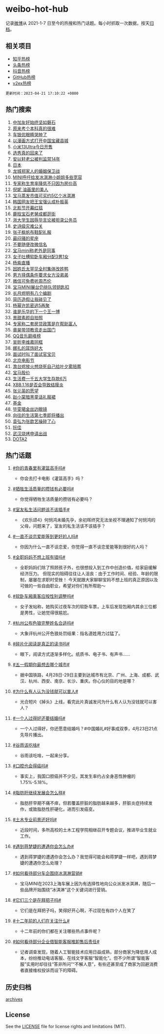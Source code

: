 # weibo-hot-hub

记录[微博](https://www.weibo.com)从 2021-1-7 日至今的热搜和热门话题。每小时抓取一次数据，按天[归档](archives)。

## 相关项目

- [知乎热榜](https://github.com/lonnyzhang423/zhihu-hot-hub)
- [头条热榜](https://github.com/lonnyzhang423/toutiao-hot-hub)
- [抖音热榜](https://github.com/lonnyzhang423/douyin-hot-hub)
- [GitHub热榜](https://github.com/lonnyzhang423/github-hot-hub)
- [v2ex热榜](https://github.com/lonnyzhang423/v2ex-hot-hub)


`更新时间：2023-04-21 17:10:22 +0800`

## 热门搜索

1. [中加友好始终坚如磐石](https://m.weibo.cn/search?containerid=100103type%3D1%26t%3D10%26q%3D%23%E4%B8%AD%E5%8A%A0%E5%8F%8B%E5%A5%BD%E5%A7%8B%E7%BB%88%E5%9D%9A%E5%A6%82%E7%A3%90%E7%9F%B3%23&stream_entry_id=51&isnewpage=1&extparam=seat%3D1%26filter_type%3Drealtimehot%26cate%3D10103%26stream_entry_id%3D51%26pos%3D0%26dgr%3D0%26c_type%3D51%26display_time%3D1682068221%26pre_seqid%3D168206822106503241019&luicode=10000011&lfid=106003type%253D25%2526t%253D3%2526disable_hot%253D1%2526filter_type%253Drealtimehot)
1. [原来考个本科真的很难](https://m.weibo.cn/search?containerid=100103type%3D1%26t%3D10%26q%3D%23%E5%8E%9F%E6%9D%A5%E8%80%83%E4%B8%AA%E6%9C%AC%E7%A7%91%E7%9C%9F%E7%9A%84%E5%BE%88%E9%9A%BE%23&stream_entry_id=31&isnewpage=1&extparam=seat%3D1%26dgr%3D0%26lcate%3D5001%26stream_entry_id%3D31%26c_type%3D31%26realpos%3D1%26filter_type%3Drealtimehot%26cate%3D5001%26q%3D%2523%25E5%258E%259F%25E6%259D%25A5%25E8%2580%2583%25E4%25B8%25AA%25E6%259C%25AC%25E7%25A7%2591%25E7%259C%259F%25E7%259A%2584%25E5%25BE%2588%25E9%259A%25BE%2523%26pos%3D0%26band_rank%3D1%26flag%3D2%26display_time%3D1682068221%26pre_seqid%3D168206822106503241019&luicode=10000011&lfid=106003type%253D25%2526t%253D3%2526disable_hot%253D1%2526filter_type%253Drealtimehot)
1. [车银优眼睛哭肿了](https://m.weibo.cn/search?containerid=100103type%3D1%26t%3D10%26q%3D%23%E8%BD%A6%E9%93%B6%E4%BC%98%E7%9C%BC%E7%9D%9B%E5%93%AD%E8%82%BF%E4%BA%86%23&stream_entry_id=31&isnewpage=1&extparam=seat%3D1%26dgr%3D0%26lcate%3D5001%26stream_entry_id%3D31%26c_type%3D31%26realpos%3D2%26filter_type%3Drealtimehot%26cate%3D5001%26q%3D%2523%25E8%25BD%25A6%25E9%2593%25B6%25E4%25BC%2598%25E7%259C%25BC%25E7%259D%259B%25E5%2593%25AD%25E8%2582%25BF%25E4%25BA%2586%2523%26pos%3D1%26band_rank%3D2%26flag%3D1%26display_time%3D1682068221%26pre_seqid%3D168206822106503241019&luicode=10000011&lfid=106003type%253D25%2526t%253D3%2526disable_hot%253D1%2526filter_type%253Drealtimehot)
1. [以漫画方式打开中国宝藏县城](https://m.weibo.cn/search?containerid=100103type%3D1%26t%3D10%26q%3D%23%E4%BB%A5%E6%BC%AB%E7%94%BB%E6%96%B9%E5%BC%8F%E6%89%93%E5%BC%80%E4%B8%AD%E5%9B%BD%E5%AE%9D%E8%97%8F%E5%8E%BF%E5%9F%8E%23&stream_entry_id=31&isnewpage=1&extparam=seat%3D1%26dgr%3D0%26lcate%3D5001%26stream_entry_id%3D31%26c_type%3D31%26realpos%3D3%26filter_type%3Drealtimehot%26cate%3D5001%26q%3D%2523%25E4%25BB%25A5%25E6%25BC%25AB%25E7%2594%25BB%25E6%2596%25B9%25E5%25BC%258F%25E6%2589%2593%25E5%25BC%2580%25E4%25B8%25AD%25E5%259B%25BD%25E5%25AE%259D%25E8%2597%258F%25E5%258E%25BF%25E5%259F%258E%2523%26pos%3D2%26band_rank%3D3%26flag%3D0%26display_time%3D1682068221%26pre_seqid%3D168206822106503241019&luicode=10000011&lfid=106003type%253D25%2526t%253D3%2526disable_hot%253D1%2526filter_type%253Drealtimehot)
1. [小米13Ultra今日开售](https://m.weibo.cn/search?containerid=100103type%3D1%26t%3D10%26q%3D%23%E5%B0%8F%E7%B1%B313Ultra%E4%BB%8A%E6%97%A5%E5%BC%80%E5%94%AE%23&stream_entry_id=31&isnewpage=1&extparam=seat%3D1%26dgr%3D0%26topic_ad%3D1%26lcate%3D5001%26stream_entry_id%3D31%26c_type%3D31%26filter_type%3Drealtimehot%26cate%3D5001%26adid%3D186962%26q%3D%2523%25E5%25B0%258F%25E7%25B1%25B313Ultra%25E4%25BB%258A%25E6%2597%25A5%25E5%25BC%2580%25E5%2594%25AE%2523%26pos%3D3%26band_rank%3D4%26display_time%3D1682068221%26pre_seqid%3D168206822106503241019&luicode=10000011&lfid=106003type%253D25%2526t%253D3%2526disable_hot%253D1%2526filter_type%253Drealtimehot)
1. [选秀真的回来了](https://m.weibo.cn/search?containerid=100103type%3D1%26t%3D10%26q%3D%23%E9%80%89%E7%A7%80%E7%9C%9F%E7%9A%84%E5%9B%9E%E6%9D%A5%E4%BA%86%23&stream_entry_id=31&isnewpage=1&extparam=seat%3D1%26dgr%3D0%26lcate%3D5001%26stream_entry_id%3D31%26c_type%3D31%26realpos%3D4%26filter_type%3Drealtimehot%26cate%3D5001%26q%3D%2523%25E9%2580%2589%25E7%25A7%2580%25E7%259C%259F%25E7%259A%2584%25E5%259B%259E%25E6%259D%25A5%25E4%25BA%2586%2523%26pos%3D4%26band_rank%3D4%26flag%3D1%26display_time%3D1682068221%26pre_seqid%3D168206822106503241019&luicode=10000011&lfid=106003type%253D25%2526t%253D3%2526disable_hot%253D1%2526filter_type%253Drealtimehot)
1. [安以轩老公被判监禁14年](https://m.weibo.cn/search?containerid=100103type%3D1%26t%3D10%26q%3D%23%E5%AE%89%E4%BB%A5%E8%BD%A9%E8%80%81%E5%85%AC%E8%A2%AB%E5%88%A4%E7%9B%91%E7%A6%8114%E5%B9%B4%23&stream_entry_id=31&isnewpage=1&extparam=seat%3D1%26dgr%3D0%26lcate%3D5001%26stream_entry_id%3D31%26c_type%3D31%26realpos%3D5%26filter_type%3Drealtimehot%26cate%3D5001%26q%3D%2523%25E5%25AE%2589%25E4%25BB%25A5%25E8%25BD%25A9%25E8%2580%2581%25E5%2585%25AC%25E8%25A2%25AB%25E5%2588%25A4%25E7%259B%2591%25E7%25A6%258114%25E5%25B9%25B4%2523%26pos%3D5%26band_rank%3D5%26flag%3D0%26display_time%3D1682068221%26pre_seqid%3D168206822106503241019&luicode=10000011&lfid=106003type%253D25%2526t%253D3%2526disable_hot%253D1%2526filter_type%253Drealtimehot)
1. [日本](https://m.weibo.cn/search?containerid=100103type%3D1%26t%3D10%26q%3D%E6%97%A5%E6%9C%AC&stream_entry_id=31&isnewpage=1&extparam=seat%3D1%26dgr%3D0%26lcate%3D5001%26stream_entry_id%3D31%26c_type%3D31%26realpos%3D6%26filter_type%3Drealtimehot%26cate%3D5001%26q%3D%25E6%2597%25A5%25E6%259C%25AC%26pos%3D6%26band_rank%3D6%26flag%3D2%26display_time%3D1682068221%26pre_seqid%3D168206822106503241019&luicode=10000011&lfid=106003type%253D25%2526t%253D3%2526disable_hot%253D1%2526filter_type%253Drealtimehot)
1. [龙城郑家人的婚姻保卫战](https://m.weibo.cn/search?containerid=100103type%3D1%26t%3D10%26q%3D%23%E9%BE%99%E5%9F%8E%E9%83%91%E5%AE%B6%E4%BA%BA%E7%9A%84%E5%A9%9A%E5%A7%BB%E4%BF%9D%E5%8D%AB%E6%88%98%23&stream_entry_id=31&isnewpage=1&extparam=seat%3D1%26dgr%3D0%26lcate%3D5001%26stream_entry_id%3D31%26c_type%3D31%26filter_type%3Drealtimehot%26cate%3D5001%26adid%3D187037%26q%3D%2523%25E9%25BE%2599%25E5%259F%258E%25E9%2583%2591%25E5%25AE%25B6%25E4%25BA%25BA%25E7%259A%2584%25E5%25A9%259A%25E5%25A7%25BB%25E4%25BF%259D%25E5%258D%25AB%25E6%2588%2598%2523%26pos%3D7%26band_rank%3D7%26display_time%3D1682068221%26pre_seqid%3D168206822106503241019&luicode=10000011&lfid=106003type%253D25%2526t%253D3%2526disable_hot%253D1%2526filter_type%253Drealtimehot)
1. [MINI呼吁给发冰淇淋小姐姐多些宽容](https://m.weibo.cn/search?containerid=100103type%3D1%26t%3D10%26q%3D%23MINI%E5%91%BC%E5%90%81%E7%BB%99%E5%8F%91%E5%86%B0%E6%B7%87%E6%B7%8B%E5%B0%8F%E5%A7%90%E5%A7%90%E5%A4%9A%E4%BA%9B%E5%AE%BD%E5%AE%B9%23&stream_entry_id=31&isnewpage=1&extparam=seat%3D1%26dgr%3D0%26lcate%3D5001%26stream_entry_id%3D31%26c_type%3D31%26realpos%3D7%26filter_type%3Drealtimehot%26cate%3D5001%26q%3D%2523MINI%25E5%2591%25BC%25E5%2590%2581%25E7%25BB%2599%25E5%258F%2591%25E5%2586%25B0%25E6%25B7%2587%25E6%25B7%258B%25E5%25B0%258F%25E5%25A7%2590%25E5%25A7%2590%25E5%25A4%259A%25E4%25BA%259B%25E5%25AE%25BD%25E5%25AE%25B9%2523%26pos%3D8%26band_rank%3D7%26flag%3D16%26display_time%3D1682068221%26pre_seqid%3D168206822106503241019&luicode=10000011&lfid=106003type%253D25%2526t%253D3%2526disable_hot%253D1%2526filter_type%253Drealtimehot)
1. [专家称生育率降低不只因为房价高](https://m.weibo.cn/search?containerid=100103type%3D1%26t%3D10%26q%3D%23%E4%B8%93%E5%AE%B6%E7%A7%B0%E7%94%9F%E8%82%B2%E7%8E%87%E9%99%8D%E4%BD%8E%E4%B8%8D%E5%8F%AA%E5%9B%A0%E4%B8%BA%E6%88%BF%E4%BB%B7%E9%AB%98%23&stream_entry_id=31&isnewpage=1&extparam=seat%3D1%26dgr%3D0%26lcate%3D5001%26stream_entry_id%3D31%26c_type%3D31%26realpos%3D8%26filter_type%3Drealtimehot%26cate%3D5001%26q%3D%2523%25E4%25B8%2593%25E5%25AE%25B6%25E7%25A7%25B0%25E7%2594%259F%25E8%2582%25B2%25E7%258E%2587%25E9%2599%258D%25E4%25BD%258E%25E4%25B8%258D%25E5%258F%25AA%25E5%259B%25A0%25E4%25B8%25BA%25E6%2588%25BF%25E4%25BB%25B7%25E9%25AB%2598%2523%26pos%3D9%26band_rank%3D8%26flag%3D1%26display_time%3D1682068221%26pre_seqid%3D168206822106503241019&luicode=10000011&lfid=106003type%253D25%2526t%253D3%2526disable_hot%253D1%2526filter_type%253Drealtimehot)
1. [倪妮 油画里的美人](https://m.weibo.cn/search?containerid=100103type%3D1%26t%3D10%26q%3D%E5%80%AA%E5%A6%AE+%E6%B2%B9%E7%94%BB%E9%87%8C%E7%9A%84%E7%BE%8E%E4%BA%BA&stream_entry_id=31&isnewpage=1&extparam=seat%3D1%26dgr%3D0%26lcate%3D5001%26stream_entry_id%3D31%26c_type%3D31%26realpos%3D9%26filter_type%3Drealtimehot%26cate%3D5001%26q%3D%25E5%2580%25AA%25E5%25A6%25AE%2520%25E6%25B2%25B9%25E7%2594%25BB%25E9%2587%258C%25E7%259A%2584%25E7%25BE%258E%25E4%25BA%25BA%26pos%3D10%26band_rank%3D9%26flag%3D0%26display_time%3D1682068221%26pre_seqid%3D168206822106503241019&luicode=10000011&lfid=106003type%253D25%2526t%253D3%2526disable_hot%253D1%2526filter_type%253Drealtimehot)
1. [宝马蒸发市值可买约5亿个冰淇淋](https://m.weibo.cn/search?containerid=100103type%3D1%26t%3D10%26q%3D%23%E5%AE%9D%E9%A9%AC%E8%92%B8%E5%8F%91%E5%B8%82%E5%80%BC%E5%8F%AF%E4%B9%B0%E7%BA%A65%E4%BA%BF%E4%B8%AA%E5%86%B0%E6%B7%87%E6%B7%8B%23&stream_entry_id=31&isnewpage=1&extparam=seat%3D1%26dgr%3D0%26lcate%3D5001%26stream_entry_id%3D31%26c_type%3D31%26realpos%3D10%26filter_type%3Drealtimehot%26cate%3D5001%26q%3D%2523%25E5%25AE%259D%25E9%25A9%25AC%25E8%2592%25B8%25E5%258F%2591%25E5%25B8%2582%25E5%2580%25BC%25E5%258F%25AF%25E4%25B9%25B0%25E7%25BA%25A65%25E4%25BA%25BF%25E4%25B8%25AA%25E5%2586%25B0%25E6%25B7%2587%25E6%25B7%258B%2523%26pos%3D11%26band_rank%3D10%26flag%3D0%26display_time%3D1682068221%26pre_seqid%3D168206822106503241019&luicode=10000011&lfid=106003type%253D25%2526t%253D3%2526disable_hot%253D1%2526filter_type%253Drealtimehot)
1. [韩国网友把王宝强认成朴振英](https://m.weibo.cn/search?containerid=100103type%3D1%26t%3D10%26q%3D%23%E9%9F%A9%E5%9B%BD%E7%BD%91%E5%8F%8B%E6%8A%8A%E7%8E%8B%E5%AE%9D%E5%BC%BA%E8%AE%A4%E6%88%90%E6%9C%B4%E6%8C%AF%E8%8B%B1%23&stream_entry_id=31&isnewpage=1&extparam=seat%3D1%26dgr%3D0%26lcate%3D5001%26stream_entry_id%3D31%26c_type%3D31%26realpos%3D11%26filter_type%3Drealtimehot%26cate%3D5001%26q%3D%2523%25E9%259F%25A9%25E5%259B%25BD%25E7%25BD%2591%25E5%258F%258B%25E6%258A%258A%25E7%258E%258B%25E5%25AE%259D%25E5%25BC%25BA%25E8%25AE%25A4%25E6%2588%2590%25E6%259C%25B4%25E6%258C%25AF%25E8%258B%25B1%2523%26pos%3D12%26band_rank%3D11%26flag%3D2%26display_time%3D1682068221%26pre_seqid%3D168206822106503241019&luicode=10000011&lfid=106003type%253D25%2526t%253D3%2526disable_hot%253D1%2526filter_type%253Drealtimehot)
1. [北影节开幕红毯](https://m.weibo.cn/search?containerid=100103type%3D1%26t%3D10%26q%3D%23%E5%8C%97%E5%BD%B1%E8%8A%82%E5%BC%80%E5%B9%95%E7%BA%A2%E6%AF%AF%23&stream_entry_id=31&isnewpage=1&extparam=seat%3D1%26dgr%3D0%26lcate%3D5001%26stream_entry_id%3D31%26c_type%3D31%26realpos%3D12%26filter_type%3Drealtimehot%26cate%3D5001%26q%3D%2523%25E5%258C%2597%25E5%25BD%25B1%25E8%258A%2582%25E5%25BC%2580%25E5%25B9%2595%25E7%25BA%25A2%25E6%25AF%25AF%2523%26pos%3D13%26band_rank%3D12%26flag%3D1%26display_time%3D1682068221%26pre_seqid%3D168206822106503241019&luicode=10000011&lfid=106003type%253D25%2526t%253D3%2526disable_hot%253D1%2526filter_type%253Drealtimehot)
1. [鹿晗宝石老舅成都逛街](https://m.weibo.cn/search?containerid=100103type%3D1%26t%3D10%26q%3D%E9%B9%BF%E6%99%97%E5%AE%9D%E7%9F%B3%E8%80%81%E8%88%85%E6%88%90%E9%83%BD%E9%80%9B%E8%A1%97&stream_entry_id=31&isnewpage=1&extparam=seat%3D1%26dgr%3D0%26lcate%3D5001%26stream_entry_id%3D31%26c_type%3D31%26realpos%3D13%26filter_type%3Drealtimehot%26cate%3D5001%26q%3D%25E9%25B9%25BF%25E6%2599%2597%25E5%25AE%259D%25E7%259F%25B3%25E8%2580%2581%25E8%2588%2585%25E6%2588%2590%25E9%2583%25BD%25E9%2580%259B%25E8%25A1%2597%26pos%3D14%26band_rank%3D13%26flag%3D1%26display_time%3D1682068221%26pre_seqid%3D168206822106503241019&luicode=10000011&lfid=106003type%253D25%2526t%253D3%2526disable_hot%253D1%2526filter_type%253Drealtimehot)
1. [浙大学生因辱华言论被拒录公务员](https://m.weibo.cn/search?containerid=100103type%3D1%26t%3D10%26q%3D%23%E6%B5%99%E5%A4%A7%E5%AD%A6%E7%94%9F%E5%9B%A0%E8%BE%B1%E5%8D%8E%E8%A8%80%E8%AE%BA%E8%A2%AB%E6%8B%92%E5%BD%95%E5%85%AC%E5%8A%A1%E5%91%98%23&stream_entry_id=31&isnewpage=1&extparam=seat%3D1%26dgr%3D0%26lcate%3D5001%26stream_entry_id%3D31%26c_type%3D31%26realpos%3D14%26filter_type%3Drealtimehot%26cate%3D5001%26q%3D%2523%25E6%25B5%2599%25E5%25A4%25A7%25E5%25AD%25A6%25E7%2594%259F%25E5%259B%25A0%25E8%25BE%25B1%25E5%258D%258E%25E8%25A8%2580%25E8%25AE%25BA%25E8%25A2%25AB%25E6%258B%2592%25E5%25BD%2595%25E5%2585%25AC%25E5%258A%25A1%25E5%2591%2598%2523%26pos%3D15%26band_rank%3D14%26flag%3D0%26display_time%3D1682068221%26pre_seqid%3D168206822106503241019&luicode=10000011&lfid=106003type%253D25%2526t%253D3%2526disable_hot%253D1%2526filter_type%253Drealtimehot)
1. [史诗级灾难公关](https://m.weibo.cn/search?containerid=100103type%3D1%26t%3D10%26q%3D%E5%8F%B2%E8%AF%97%E7%BA%A7%E7%81%BE%E9%9A%BE%E5%85%AC%E5%85%B3&stream_entry_id=31&isnewpage=1&extparam=seat%3D1%26dgr%3D0%26lcate%3D5001%26stream_entry_id%3D31%26c_type%3D31%26realpos%3D15%26filter_type%3Drealtimehot%26cate%3D5001%26q%3D%25E5%258F%25B2%25E8%25AF%2597%25E7%25BA%25A7%25E7%2581%25BE%25E9%259A%25BE%25E5%2585%25AC%25E5%2585%25B3%26pos%3D16%26band_rank%3D15%26flag%3D0%26display_time%3D1682068221%26pre_seqid%3D168206822106503241019&luicode=10000011&lfid=106003type%253D25%2526t%253D3%2526disable_hot%253D1%2526filter_type%253Drealtimehot)
1. [张子枫帆布鞋配礼服](https://m.weibo.cn/search?containerid=100103type%3D1%26t%3D10%26q%3D%23%E5%BC%A0%E5%AD%90%E6%9E%AB%E5%B8%86%E5%B8%83%E9%9E%8B%E9%85%8D%E7%A4%BC%E6%9C%8D%23&stream_entry_id=31&isnewpage=1&extparam=seat%3D1%26dgr%3D0%26lcate%3D5001%26stream_entry_id%3D31%26c_type%3D31%26realpos%3D16%26filter_type%3Drealtimehot%26cate%3D5001%26q%3D%2523%25E5%25BC%25A0%25E5%25AD%2590%25E6%259E%25AB%25E5%25B8%2586%25E5%25B8%2583%25E9%259E%258B%25E9%2585%258D%25E7%25A4%25BC%25E6%259C%258D%2523%26pos%3D17%26band_rank%3D16%26flag%3D1%26display_time%3D1682068221%26pre_seqid%3D168206822106503241019&luicode=10000011&lfid=106003type%253D25%2526t%253D3%2526disable_hot%253D1%2526filter_type%253Drealtimehot)
1. [最闷骚的星座](https://m.weibo.cn/search?containerid=100103type%3D1%26t%3D10%26q%3D%23%E6%9C%80%E9%97%B7%E9%AA%9A%E7%9A%84%E6%98%9F%E5%BA%A7%23&stream_entry_id=31&isnewpage=1&extparam=seat%3D1%26dgr%3D0%26lcate%3D5001%26stream_entry_id%3D31%26c_type%3D31%26realpos%3D17%26filter_type%3Drealtimehot%26cate%3D5001%26q%3D%2523%25E6%259C%2580%25E9%2597%25B7%25E9%25AA%259A%25E7%259A%2584%25E6%2598%259F%25E5%25BA%25A7%2523%26pos%3D18%26band_rank%3D17%26flag%3D1%26display_time%3D1682068221%26pre_seqid%3D168206822106503241019&luicode=10000011&lfid=106003type%253D25%2526t%253D3%2526disable_hot%253D1%2526filter_type%253Drealtimehot)
1. [不要随便改微信名](https://m.weibo.cn/search?containerid=100103type%3D1%26t%3D10%26q%3D%23%E4%B8%8D%E8%A6%81%E9%9A%8F%E4%BE%BF%E6%94%B9%E5%BE%AE%E4%BF%A1%E5%90%8D%23&stream_entry_id=31&isnewpage=1&extparam=seat%3D1%26dgr%3D0%26lcate%3D5001%26stream_entry_id%3D31%26c_type%3D31%26realpos%3D18%26filter_type%3Drealtimehot%26cate%3D5001%26q%3D%2523%25E4%25B8%258D%25E8%25A6%2581%25E9%259A%258F%25E4%25BE%25BF%25E6%2594%25B9%25E5%25BE%25AE%25E4%25BF%25A1%25E5%2590%258D%2523%26pos%3D19%26band_rank%3D18%26flag%3D0%26display_time%3D1682068221%26pre_seqid%3D168206822106503241019&luicode=10000011&lfid=106003type%253D25%2526t%253D3%2526disable_hot%253D1%2526filter_type%253Drealtimehot)
1. [宝马mini称老外是同事](https://m.weibo.cn/search?containerid=100103type%3D1%26t%3D10%26q%3D%23%E5%AE%9D%E9%A9%ACmini%E7%A7%B0%E8%80%81%E5%A4%96%E6%98%AF%E5%90%8C%E4%BA%8B%23&stream_entry_id=31&isnewpage=1&extparam=seat%3D1%26dgr%3D0%26lcate%3D5001%26stream_entry_id%3D31%26c_type%3D31%26realpos%3D19%26filter_type%3Drealtimehot%26cate%3D5001%26q%3D%2523%25E5%25AE%259D%25E9%25A9%25ACmini%25E7%25A7%25B0%25E8%2580%2581%25E5%25A4%2596%25E6%2598%25AF%25E5%2590%258C%25E4%25BA%258B%2523%26pos%3D20%26band_rank%3D19%26flag%3D0%26display_time%3D1682068221%26pre_seqid%3D168206822106503241019&luicode=10000011&lfid=106003type%253D25%2526t%253D3%2526disable_hot%253D1%2526filter_type%253Drealtimehot)
1. [女子吐槽软卧车厢分配3男1女](https://m.weibo.cn/search?containerid=100103type%3D1%26t%3D10%26q%3D%23%E5%A5%B3%E5%AD%90%E5%90%90%E6%A7%BD%E8%BD%AF%E5%8D%A7%E8%BD%A6%E5%8E%A2%E5%88%86%E9%85%8D3%E7%94%B71%E5%A5%B3%23&stream_entry_id=31&isnewpage=1&extparam=seat%3D1%26dgr%3D0%26lcate%3D5001%26stream_entry_id%3D31%26c_type%3D31%26realpos%3D20%26filter_type%3Drealtimehot%26cate%3D5001%26q%3D%2523%25E5%25A5%25B3%25E5%25AD%2590%25E5%2590%2590%25E6%25A7%25BD%25E8%25BD%25AF%25E5%258D%25A7%25E8%25BD%25A6%25E5%258E%25A2%25E5%2588%2586%25E9%2585%258D3%25E7%2594%25B71%25E5%25A5%25B3%2523%26pos%3D21%26band_rank%3D20%26flag%3D0%26display_time%3D1682068221%26pre_seqid%3D168206822106503241019&luicode=10000011&lfid=106003type%253D25%2526t%253D3%2526disable_hot%253D1%2526filter_type%253Drealtimehot)
1. [杨紫直播](https://m.weibo.cn/search?containerid=100103type%3D1%26t%3D10%26q%3D%E6%9D%A8%E7%B4%AB%E7%9B%B4%E6%92%AD&stream_entry_id=31&isnewpage=1&extparam=seat%3D1%26dgr%3D0%26lcate%3D5001%26stream_entry_id%3D31%26c_type%3D31%26realpos%3D21%26filter_type%3Drealtimehot%26cate%3D5001%26q%3D%25E6%259D%25A8%25E7%25B4%25AB%25E7%259B%25B4%25E6%2592%25AD%26pos%3D22%26band_rank%3D21%26flag%3D1%26display_time%3D1682068221%26pre_seqid%3D168206822106503241019&luicode=10000011&lfid=106003type%253D25%2526t%253D3%2526disable_hot%253D1%2526filter_type%253Drealtimehot)
1. [因姓氏太罕见全村集体改姓鸭](https://m.weibo.cn/search?containerid=100103type%3D1%26t%3D10%26q%3D%23%E5%9B%A0%E5%A7%93%E6%B0%8F%E5%A4%AA%E7%BD%95%E8%A7%81%E5%85%A8%E6%9D%91%E9%9B%86%E4%BD%93%E6%94%B9%E5%A7%93%E9%B8%AD%23&stream_entry_id=31&isnewpage=1&extparam=seat%3D1%26dgr%3D0%26lcate%3D5001%26stream_entry_id%3D31%26c_type%3D31%26realpos%3D22%26filter_type%3Drealtimehot%26cate%3D5001%26q%3D%2523%25E5%259B%25A0%25E5%25A7%2593%25E6%25B0%258F%25E5%25A4%25AA%25E7%25BD%2595%25E8%25A7%2581%25E5%2585%25A8%25E6%259D%2591%25E9%259B%2586%25E4%25BD%2593%25E6%2594%25B9%25E5%25A7%2593%25E9%25B8%25AD%2523%26pos%3D23%26band_rank%3D22%26flag%3D0%26display_time%3D1682068221%26pre_seqid%3D168206822106503241019&luicode=10000011&lfid=106003type%253D25%2526t%253D3%2526disable_hot%253D1%2526filter_type%253Drealtimehot)
1. [男方择偶条件要求女方没弟弟](https://m.weibo.cn/search?containerid=100103type%3D1%26t%3D10%26q%3D%23%E7%94%B7%E6%96%B9%E6%8B%A9%E5%81%B6%E6%9D%A1%E4%BB%B6%E8%A6%81%E6%B1%82%E5%A5%B3%E6%96%B9%E6%B2%A1%E5%BC%9F%E5%BC%9F%23&stream_entry_id=31&isnewpage=1&extparam=seat%3D1%26dgr%3D0%26lcate%3D5001%26stream_entry_id%3D31%26c_type%3D31%26realpos%3D23%26filter_type%3Drealtimehot%26cate%3D5001%26q%3D%2523%25E7%2594%25B7%25E6%2596%25B9%25E6%258B%25A9%25E5%2581%25B6%25E6%259D%25A1%25E4%25BB%25B6%25E8%25A6%2581%25E6%25B1%2582%25E5%25A5%25B3%25E6%2596%25B9%25E6%25B2%25A1%25E5%25BC%259F%25E5%25BC%259F%2523%26pos%3D24%26band_rank%3D23%26flag%3D1%26display_time%3D1682068221%26pre_seqid%3D168206822106503241019&luicode=10000011&lfid=106003type%253D25%2526t%253D3%2526disable_hot%253D1%2526filter_type%253Drealtimehot)
1. [微信可免费听周杰伦](https://m.weibo.cn/search?containerid=100103type%3D1%26t%3D10%26q%3D%23%E5%BE%AE%E4%BF%A1%E5%8F%AF%E5%85%8D%E8%B4%B9%E5%90%AC%E5%91%A8%E6%9D%B0%E4%BC%A6%23&stream_entry_id=31&isnewpage=1&extparam=seat%3D1%26dgr%3D0%26lcate%3D5001%26stream_entry_id%3D31%26c_type%3D31%26realpos%3D24%26filter_type%3Drealtimehot%26cate%3D5001%26q%3D%2523%25E5%25BE%25AE%25E4%25BF%25A1%25E5%258F%25AF%25E5%2585%258D%25E8%25B4%25B9%25E5%2590%25AC%25E5%2591%25A8%25E6%259D%25B0%25E4%25BC%25A6%2523%26pos%3D25%26band_rank%3D24%26flag%3D0%26display_time%3D1682068221%26pre_seqid%3D168206822106503241019&luicode=10000011&lfid=106003type%253D25%2526t%253D3%2526disable_hot%253D1%2526filter_type%253Drealtimehot)
1. [宝马MINI展台仍排队领钥匙扣](https://m.weibo.cn/search?containerid=100103type%3D1%26t%3D10%26q%3D%23%E5%AE%9D%E9%A9%ACMINI%E5%B1%95%E5%8F%B0%E4%BB%8D%E6%8E%92%E9%98%9F%E9%A2%86%E9%92%A5%E5%8C%99%E6%89%A3%23&stream_entry_id=31&isnewpage=1&extparam=seat%3D1%26dgr%3D0%26lcate%3D5001%26stream_entry_id%3D31%26c_type%3D31%26realpos%3D25%26filter_type%3Drealtimehot%26cate%3D5001%26q%3D%2523%25E5%25AE%259D%25E9%25A9%25ACMINI%25E5%25B1%2595%25E5%258F%25B0%25E4%25BB%258D%25E6%258E%2592%25E9%2598%259F%25E9%25A2%2586%25E9%2592%25A5%25E5%258C%2599%25E6%2589%25A3%2523%26pos%3D26%26band_rank%3D25%26flag%3D0%26display_time%3D1682068221%26pre_seqid%3D168206822106503241019&luicode=10000011&lfid=106003type%253D25%2526t%253D3%2526disable_hot%253D1%2526filter_type%253Drealtimehot)
1. [长月烬明有八个编剧](https://m.weibo.cn/search?containerid=100103type%3D1%26t%3D10%26q%3D%23%E9%95%BF%E6%9C%88%E7%83%AC%E6%98%8E%E6%9C%89%E5%85%AB%E4%B8%AA%E7%BC%96%E5%89%A7%23&stream_entry_id=31&isnewpage=1&extparam=seat%3D1%26dgr%3D0%26lcate%3D5001%26stream_entry_id%3D31%26c_type%3D31%26realpos%3D26%26filter_type%3Drealtimehot%26cate%3D5001%26q%3D%2523%25E9%2595%25BF%25E6%259C%2588%25E7%2583%25AC%25E6%2598%258E%25E6%259C%2589%25E5%2585%25AB%25E4%25B8%25AA%25E7%25BC%2596%25E5%2589%25A7%2523%26pos%3D27%26band_rank%3D26%26flag%3D0%26display_time%3D1682068221%26pre_seqid%3D168206822106503241019&luicode=10000011&lfid=106003type%253D25%2526t%253D3%2526disable_hot%253D1%2526filter_type%253Drealtimehot)
1. [简历造假让我碰见了](https://m.weibo.cn/search?containerid=100103type%3D1%26t%3D10%26q%3D%23%E7%AE%80%E5%8E%86%E9%80%A0%E5%81%87%E8%AE%A9%E6%88%91%E7%A2%B0%E8%A7%81%E4%BA%86%23&stream_entry_id=31&isnewpage=1&extparam=seat%3D1%26dgr%3D0%26lcate%3D5001%26stream_entry_id%3D31%26c_type%3D31%26realpos%3D27%26filter_type%3Drealtimehot%26cate%3D5001%26q%3D%2523%25E7%25AE%2580%25E5%258E%2586%25E9%2580%25A0%25E5%2581%2587%25E8%25AE%25A9%25E6%2588%2591%25E7%25A2%25B0%25E8%25A7%2581%25E4%25BA%2586%2523%26pos%3D28%26band_rank%3D27%26flag%3D0%26display_time%3D1682068221%26pre_seqid%3D168206822106503241019&luicode=10000011&lfid=106003type%253D25%2526t%253D3%2526disable_hot%253D1%2526filter_type%253Drealtimehot)
1. [杨幂许凯密逃5再聚](https://m.weibo.cn/search?containerid=100103type%3D1%26t%3D10%26q%3D%23%E6%9D%A8%E5%B9%82%E8%AE%B8%E5%87%AF%E5%AF%86%E9%80%835%E5%86%8D%E8%81%9A%23&stream_entry_id=31&isnewpage=1&extparam=seat%3D1%26dgr%3D0%26lcate%3D5001%26stream_entry_id%3D31%26c_type%3D31%26realpos%3D28%26filter_type%3Drealtimehot%26cate%3D5001%26q%3D%2523%25E6%259D%25A8%25E5%25B9%2582%25E8%25AE%25B8%25E5%2587%25AF%25E5%25AF%2586%25E9%2580%25835%25E5%2586%258D%25E8%2581%259A%2523%26pos%3D29%26band_rank%3D28%26flag%3D1%26display_time%3D1682068221%26pre_seqid%3D168206822106503241019&luicode=10000011&lfid=106003type%253D25%2526t%253D3%2526disable_hot%253D1%2526filter_type%253Drealtimehot)
1. [谁是乐华的下一个王一博](https://m.weibo.cn/search?containerid=100103type%3D1%26t%3D10%26q%3D%23%E8%B0%81%E6%98%AF%E4%B9%90%E5%8D%8E%E7%9A%84%E4%B8%8B%E4%B8%80%E4%B8%AA%E7%8E%8B%E4%B8%80%E5%8D%9A%23&stream_entry_id=31&isnewpage=1&extparam=seat%3D1%26dgr%3D0%26lcate%3D5001%26stream_entry_id%3D31%26c_type%3D31%26realpos%3D29%26filter_type%3Drealtimehot%26cate%3D5001%26q%3D%2523%25E8%25B0%2581%25E6%2598%25AF%25E4%25B9%2590%25E5%258D%258E%25E7%259A%2584%25E4%25B8%258B%25E4%25B8%2580%25E4%25B8%25AA%25E7%258E%258B%25E4%25B8%2580%25E5%258D%259A%2523%26pos%3D30%26band_rank%3D29%26flag%3D0%26display_time%3D1682068221%26pre_seqid%3D168206822106503241019&luicode=10000011&lfid=106003type%253D25%2526t%253D3%2526disable_hot%253D1%2526filter_type%253Drealtimehot)
1. [景甜素颜自拍照](https://m.weibo.cn/search?containerid=100103type%3D1%26t%3D10%26q%3D%23%E6%99%AF%E7%94%9C%E7%B4%A0%E9%A2%9C%E8%87%AA%E6%8B%8D%E7%85%A7%23&stream_entry_id=31&isnewpage=1&extparam=seat%3D1%26dgr%3D0%26lcate%3D5001%26stream_entry_id%3D31%26c_type%3D31%26realpos%3D30%26filter_type%3Drealtimehot%26cate%3D5001%26q%3D%2523%25E6%2599%25AF%25E7%2594%259C%25E7%25B4%25A0%25E9%25A2%259C%25E8%2587%25AA%25E6%258B%258D%25E7%2585%25A7%2523%26pos%3D31%26band_rank%3D30%26flag%3D0%26display_time%3D1682068221%26pre_seqid%3D168206822106503241019&luicode=10000011&lfid=106003type%253D25%2526t%253D3%2526disable_hot%253D1%2526filter_type%253Drealtimehot)
1. [专家称二套房贷政策是在帮助富人](https://m.weibo.cn/search?containerid=100103type%3D1%26t%3D10%26q%3D%23%E4%B8%93%E5%AE%B6%E7%A7%B0%E4%BA%8C%E5%A5%97%E6%88%BF%E8%B4%B7%E6%94%BF%E7%AD%96%E6%98%AF%E5%9C%A8%E5%B8%AE%E5%8A%A9%E5%AF%8C%E4%BA%BA%23&stream_entry_id=31&isnewpage=1&extparam=seat%3D1%26dgr%3D0%26lcate%3D5001%26stream_entry_id%3D31%26c_type%3D31%26realpos%3D31%26filter_type%3Drealtimehot%26cate%3D5001%26q%3D%2523%25E4%25B8%2593%25E5%25AE%25B6%25E7%25A7%25B0%25E4%25BA%258C%25E5%25A5%2597%25E6%2588%25BF%25E8%25B4%25B7%25E6%2594%25BF%25E7%25AD%2596%25E6%2598%25AF%25E5%259C%25A8%25E5%25B8%25AE%25E5%258A%25A9%25E5%25AF%258C%25E4%25BA%25BA%2523%26pos%3D32%26band_rank%3D31%26flag%3D1%26display_time%3D1682068221%26pre_seqid%3D168206822106503241019&luicode=10000011&lfid=106003type%253D25%2526t%253D3%2526disable_hot%253D1%2526filter_type%253Drealtimehot)
1. [章昊带领教资走出国门](https://m.weibo.cn/search?containerid=100103type%3D1%26t%3D10%26q%3D%23%E7%AB%A0%E6%98%8A%E5%B8%A6%E9%A2%86%E6%95%99%E8%B5%84%E8%B5%B0%E5%87%BA%E5%9B%BD%E9%97%A8%23&stream_entry_id=31&isnewpage=1&extparam=seat%3D1%26dgr%3D0%26lcate%3D5001%26stream_entry_id%3D31%26c_type%3D31%26realpos%3D32%26filter_type%3Drealtimehot%26cate%3D5001%26q%3D%2523%25E7%25AB%25A0%25E6%2598%258A%25E5%25B8%25A6%25E9%25A2%2586%25E6%2595%2599%25E8%25B5%2584%25E8%25B5%25B0%25E5%2587%25BA%25E5%259B%25BD%25E9%2597%25A8%2523%26pos%3D33%26band_rank%3D32%26flag%3D0%26display_time%3D1682068221%26pre_seqid%3D168206822106503241019&luicode=10000011&lfid=106003type%253D25%2526t%253D3%2526disable_hot%253D1%2526filter_type%253Drealtimehot)
1. [QQ音乐巅峰榜](https://m.weibo.cn/search?containerid=100103type%3D1%26t%3D10%26q%3D%23QQ%E9%9F%B3%E4%B9%90%E5%B7%85%E5%B3%B0%E6%A6%9C%23&stream_entry_id=31&isnewpage=1&extparam=seat%3D1%26dgr%3D0%26lcate%3D5001%26stream_entry_id%3D31%26c_type%3D31%26realpos%3D33%26filter_type%3Drealtimehot%26cate%3D5001%26q%3D%2523QQ%25E9%259F%25B3%25E4%25B9%2590%25E5%25B7%2585%25E5%25B3%25B0%25E6%25A6%259C%2523%26pos%3D34%26band_rank%3D33%26flag%3D1%26display_time%3D1682068221%26pre_seqid%3D168206822106503241019&luicode=10000011&lfid=106003type%253D25%2526t%253D3%2526disable_hot%253D1%2526filter_type%253Drealtimehot)
1. [吴昕李维嘉同框](https://m.weibo.cn/search?containerid=100103type%3D1%26t%3D10%26q%3D%23%E5%90%B4%E6%98%95%E6%9D%8E%E7%BB%B4%E5%98%89%E5%90%8C%E6%A1%86%23&stream_entry_id=31&isnewpage=1&extparam=seat%3D1%26dgr%3D0%26lcate%3D5001%26stream_entry_id%3D31%26c_type%3D31%26realpos%3D34%26filter_type%3Drealtimehot%26cate%3D5001%26q%3D%2523%25E5%2590%25B4%25E6%2598%2595%25E6%259D%258E%25E7%25BB%25B4%25E5%2598%2589%25E5%2590%258C%25E6%25A1%2586%2523%26pos%3D35%26band_rank%3D34%26flag%3D0%26display_time%3D1682068221%26pre_seqid%3D168206822106503241019&luicode=10000011&lfid=106003type%253D25%2526t%253D3%2526disable_hot%253D1%2526filter_type%253Drealtimehot)
1. [娜扎的耳饰好大](https://m.weibo.cn/search?containerid=100103type%3D1%26t%3D10%26q%3D%23%E5%A8%9C%E6%89%8E%E7%9A%84%E8%80%B3%E9%A5%B0%E5%A5%BD%E5%A4%A7%23&stream_entry_id=31&isnewpage=1&extparam=seat%3D1%26dgr%3D0%26lcate%3D5001%26stream_entry_id%3D31%26c_type%3D31%26realpos%3D35%26filter_type%3Drealtimehot%26cate%3D5001%26q%3D%2523%25E5%25A8%259C%25E6%2589%258E%25E7%259A%2584%25E8%2580%25B3%25E9%25A5%25B0%25E5%25A5%25BD%25E5%25A4%25A7%2523%26pos%3D36%26band_rank%3D35%26flag%3D1%26display_time%3D1682068221%26pre_seqid%3D168206822106503241019&luicode=10000011&lfid=106003type%253D25%2526t%253D3%2526disable_hot%253D1%2526filter_type%253Drealtimehot)
1. [面试时叫了面试官宝贝](https://m.weibo.cn/search?containerid=100103type%3D1%26t%3D10%26q%3D%23%E9%9D%A2%E8%AF%95%E6%97%B6%E5%8F%AB%E4%BA%86%E9%9D%A2%E8%AF%95%E5%AE%98%E5%AE%9D%E8%B4%9D%23&stream_entry_id=31&isnewpage=1&extparam=seat%3D1%26dgr%3D0%26lcate%3D5001%26stream_entry_id%3D31%26c_type%3D31%26realpos%3D36%26filter_type%3Drealtimehot%26cate%3D5001%26q%3D%2523%25E9%259D%25A2%25E8%25AF%2595%25E6%2597%25B6%25E5%258F%25AB%25E4%25BA%2586%25E9%259D%25A2%25E8%25AF%2595%25E5%25AE%2598%25E5%25AE%259D%25E8%25B4%259D%2523%26pos%3D37%26band_rank%3D36%26flag%3D0%26display_time%3D1682068221%26pre_seqid%3D168206822106503241019&luicode=10000011&lfid=106003type%253D25%2526t%253D3%2526disable_hot%253D1%2526filter_type%253Drealtimehot)
1. [北京电影节](https://m.weibo.cn/search?containerid=100103type%3D1%26t%3D10%26q%3D%E5%8C%97%E4%BA%AC%E7%94%B5%E5%BD%B1%E8%8A%82&stream_entry_id=31&isnewpage=1&extparam=seat%3D1%26dgr%3D0%26lcate%3D5001%26stream_entry_id%3D31%26c_type%3D31%26realpos%3D37%26filter_type%3Drealtimehot%26cate%3D5001%26q%3D%25E5%258C%2597%25E4%25BA%25AC%25E7%2594%25B5%25E5%25BD%25B1%25E8%258A%2582%26pos%3D38%26band_rank%3D37%26flag%3D1%26display_time%3D1682068221%26pre_seqid%3D168206822106503241019&luicode=10000011&lfid=106003type%253D25%2526t%253D3%2526disable_hot%253D1%2526filter_type%253Drealtimehot)
1. [澹台烬放火想烧死自己给叶夕雾陪葬](https://m.weibo.cn/search?containerid=100103type%3D1%26t%3D10%26q%3D%23%E6%BE%B9%E5%8F%B0%E7%83%AC%E6%94%BE%E7%81%AB%E6%83%B3%E7%83%A7%E6%AD%BB%E8%87%AA%E5%B7%B1%E7%BB%99%E5%8F%B6%E5%A4%95%E9%9B%BE%E9%99%AA%E8%91%AC%23&stream_entry_id=31&isnewpage=1&extparam=seat%3D1%26dgr%3D0%26lcate%3D5001%26stream_entry_id%3D31%26c_type%3D31%26realpos%3D38%26filter_type%3Drealtimehot%26cate%3D5001%26q%3D%2523%25E6%25BE%25B9%25E5%258F%25B0%25E7%2583%25AC%25E6%2594%25BE%25E7%2581%25AB%25E6%2583%25B3%25E7%2583%25A7%25E6%25AD%25BB%25E8%2587%25AA%25E5%25B7%25B1%25E7%25BB%2599%25E5%258F%25B6%25E5%25A4%2595%25E9%259B%25BE%25E9%2599%25AA%25E8%2591%25AC%2523%26pos%3D39%26band_rank%3D38%26flag%3D1%26display_time%3D1682068221%26pre_seqid%3D168206822106503241019&luicode=10000011&lfid=106003type%253D25%2526t%253D3%2526disable_hot%253D1%2526filter_type%253Drealtimehot)
1. [宝马股价](https://m.weibo.cn/search?containerid=100103type%3D1%26t%3D10%26q%3D%E5%AE%9D%E9%A9%AC%E8%82%A1%E4%BB%B7&stream_entry_id=31&isnewpage=1&extparam=seat%3D1%26dgr%3D0%26lcate%3D5001%26stream_entry_id%3D31%26c_type%3D31%26realpos%3D39%26filter_type%3Drealtimehot%26cate%3D5001%26q%3D%25E5%25AE%259D%25E9%25A9%25AC%25E8%2582%25A1%25E4%25BB%25B7%26pos%3D40%26band_rank%3D39%26flag%3D0%26display_time%3D1682068221%26pre_seqid%3D168206822106503241019&luicode=10000011&lfid=106003type%253D25%2526t%253D3%2526disable_hot%253D1%2526filter_type%253Drealtimehot)
1. [生活费一千五大学生存款6万](https://m.weibo.cn/search?containerid=100103type%3D1%26t%3D10%26q%3D%23%E7%94%9F%E6%B4%BB%E8%B4%B9%E4%B8%80%E5%8D%83%E4%BA%94%E5%A4%A7%E5%AD%A6%E7%94%9F%E5%AD%98%E6%AC%BE6%E4%B8%87%23&stream_entry_id=31&isnewpage=1&extparam=seat%3D1%26dgr%3D0%26lcate%3D5001%26stream_entry_id%3D31%26c_type%3D31%26realpos%3D40%26filter_type%3Drealtimehot%26cate%3D5001%26q%3D%2523%25E7%2594%259F%25E6%25B4%25BB%25E8%25B4%25B9%25E4%25B8%2580%25E5%258D%2583%25E4%25BA%2594%25E5%25A4%25A7%25E5%25AD%25A6%25E7%2594%259F%25E5%25AD%2598%25E6%25AC%25BE6%25E4%25B8%2587%2523%26pos%3D41%26band_rank%3D40%26flag%3D0%26display_time%3D1682068221%26pre_seqid%3D168206822106503241019&luicode=10000011&lfid=106003type%253D25%2526t%253D3%2526disable_hot%253D1%2526filter_type%253Drealtimehot)
1. [XBB.1.16是否会导致结膜炎](https://m.weibo.cn/search?containerid=100103type%3D1%26t%3D10%26q%3D%23XBB.1.16%E6%98%AF%E5%90%A6%E4%BC%9A%E5%AF%BC%E8%87%B4%E7%BB%93%E8%86%9C%E7%82%8E%23&stream_entry_id=31&isnewpage=1&extparam=seat%3D1%26dgr%3D0%26lcate%3D5001%26stream_entry_id%3D31%26c_type%3D31%26realpos%3D41%26filter_type%3Drealtimehot%26cate%3D5001%26q%3D%2523XBB.1.16%25E6%2598%25AF%25E5%2590%25A6%25E4%25BC%259A%25E5%25AF%25BC%25E8%2587%25B4%25E7%25BB%2593%25E8%2586%259C%25E7%2582%258E%2523%26pos%3D42%26band_rank%3D41%26flag%3D1%26display_time%3D1682068221%26pre_seqid%3D168206822106503241019&luicode=10000011&lfid=106003type%253D25%2526t%253D3%2526disable_hot%253D1%2526filter_type%253Drealtimehot)
1. [张元英的愿望](https://m.weibo.cn/search?containerid=100103type%3D1%26t%3D10%26q%3D%23%E5%BC%A0%E5%85%83%E8%8B%B1%E7%9A%84%E6%84%BF%E6%9C%9B%23&stream_entry_id=31&isnewpage=1&extparam=seat%3D1%26dgr%3D0%26lcate%3D5001%26stream_entry_id%3D31%26c_type%3D31%26realpos%3D42%26filter_type%3Drealtimehot%26cate%3D5001%26q%3D%2523%25E5%25BC%25A0%25E5%2585%2583%25E8%258B%25B1%25E7%259A%2584%25E6%2584%25BF%25E6%259C%259B%2523%26pos%3D43%26band_rank%3D42%26flag%3D1%26display_time%3D1682068221%26pre_seqid%3D168206822106503241019&luicode=10000011&lfid=106003type%253D25%2526t%253D3%2526disable_hot%253D1%2526filter_type%253Drealtimehot)
1. [赵小棠暗黑童话礼服裙](https://m.weibo.cn/search?containerid=100103type%3D1%26t%3D10%26q%3D%23%E8%B5%B5%E5%B0%8F%E6%A3%A0%E6%9A%97%E9%BB%91%E7%AB%A5%E8%AF%9D%E7%A4%BC%E6%9C%8D%E8%A3%99%23&stream_entry_id=31&isnewpage=1&extparam=seat%3D1%26dgr%3D0%26lcate%3D5001%26stream_entry_id%3D31%26c_type%3D31%26realpos%3D43%26filter_type%3Drealtimehot%26cate%3D5001%26q%3D%2523%25E8%25B5%25B5%25E5%25B0%258F%25E6%25A3%25A0%25E6%259A%2597%25E9%25BB%2591%25E7%25AB%25A5%25E8%25AF%259D%25E7%25A4%25BC%25E6%259C%258D%25E8%25A3%2599%2523%26pos%3D44%26band_rank%3D43%26flag%3D1%26display_time%3D1682068221%26pre_seqid%3D168206822106503241019&luicode=10000011&lfid=106003type%253D25%2526t%253D3%2526disable_hot%253D1%2526filter_type%253Drealtimehot)
1. [基金](https://m.weibo.cn/search?containerid=100103type%3D1%26t%3D10%26q%3D%E5%9F%BA%E9%87%91&stream_entry_id=31&isnewpage=1&extparam=seat%3D1%26dgr%3D0%26lcate%3D5001%26stream_entry_id%3D31%26c_type%3D31%26realpos%3D44%26filter_type%3Drealtimehot%26cate%3D5001%26q%3D%25E5%259F%25BA%25E9%2587%2591%26pos%3D45%26band_rank%3D44%26flag%3D0%26display_time%3D1682068221%26pre_seqid%3D168206822106503241019&luicode=10000011&lfid=106003type%253D25%2526t%253D3%2526disable_hot%253D1%2526filter_type%253Drealtimehot)
1. [毕雯珺金丝边眼镜](https://m.weibo.cn/search?containerid=100103type%3D1%26t%3D10%26q%3D%E6%AF%95%E9%9B%AF%E7%8F%BA%E9%87%91%E4%B8%9D%E8%BE%B9%E7%9C%BC%E9%95%9C&stream_entry_id=31&isnewpage=1&extparam=seat%3D1%26dgr%3D0%26lcate%3D5001%26stream_entry_id%3D31%26c_type%3D31%26realpos%3D45%26filter_type%3Drealtimehot%26cate%3D5001%26q%3D%25E6%25AF%2595%25E9%259B%25AF%25E7%258F%25BA%25E9%2587%2591%25E4%25B8%259D%25E8%25BE%25B9%25E7%259C%25BC%25E9%2595%259C%26pos%3D46%26band_rank%3D45%26flag%3D1%26display_time%3D1682068221%26pre_seqid%3D168206822106503241019&luicode=10000011&lfid=106003type%253D25%2526t%253D3%2526disable_hot%253D1%2526filter_type%253Drealtimehot)
1. [向往的生活第七季即将播出](https://m.weibo.cn/search?containerid=100103type%3D1%26t%3D10%26q%3D%23%E5%90%91%E5%BE%80%E7%9A%84%E7%94%9F%E6%B4%BB%E7%AC%AC%E4%B8%83%E5%AD%A3%E5%8D%B3%E5%B0%86%E6%92%AD%E5%87%BA%23&stream_entry_id=31&isnewpage=1&extparam=seat%3D1%26dgr%3D0%26lcate%3D5001%26stream_entry_id%3D31%26c_type%3D31%26realpos%3D46%26filter_type%3Drealtimehot%26cate%3D5001%26q%3D%2523%25E5%2590%2591%25E5%25BE%2580%25E7%259A%2584%25E7%2594%259F%25E6%25B4%25BB%25E7%25AC%25AC%25E4%25B8%2583%25E5%25AD%25A3%25E5%258D%25B3%25E5%25B0%2586%25E6%2592%25AD%25E5%2587%25BA%2523%26pos%3D47%26band_rank%3D46%26flag%3D0%26display_time%3D1682068221%26pre_seqid%3D168206822106503241019&luicode=10000011&lfid=106003type%253D25%2526t%253D3%2526disable_hot%253D1%2526filter_type%253Drealtimehot)
1. [袁弘为张歆艺操碎了心](https://m.weibo.cn/search?containerid=100103type%3D1%26t%3D10%26q%3D%23%E8%A2%81%E5%BC%98%E4%B8%BA%E5%BC%A0%E6%AD%86%E8%89%BA%E6%93%8D%E7%A2%8E%E4%BA%86%E5%BF%83%23&stream_entry_id=31&isnewpage=1&extparam=seat%3D1%26dgr%3D0%26lcate%3D5001%26stream_entry_id%3D31%26c_type%3D31%26realpos%3D47%26filter_type%3Drealtimehot%26cate%3D5001%26q%3D%2523%25E8%25A2%2581%25E5%25BC%2598%25E4%25B8%25BA%25E5%25BC%25A0%25E6%25AD%2586%25E8%2589%25BA%25E6%2593%258D%25E7%25A2%258E%25E4%25BA%2586%25E5%25BF%2583%2523%26pos%3D48%26band_rank%3D47%26flag%3D1%26display_time%3D1682068221%26pre_seqid%3D168206822106503241019&luicode=10000011&lfid=106003type%253D25%2526t%253D3%2526disable_hot%253D1%2526filter_type%253Drealtimehot)
1. [阮佳](https://m.weibo.cn/search?containerid=100103type%3D1%26t%3D10%26q%3D%E9%98%AE%E4%BD%B3&stream_entry_id=31&isnewpage=1&extparam=seat%3D1%26dgr%3D0%26lcate%3D5001%26stream_entry_id%3D31%26c_type%3D31%26realpos%3D48%26filter_type%3Drealtimehot%26cate%3D5001%26q%3D%25E9%2598%25AE%25E4%25BD%25B3%26pos%3D49%26band_rank%3D48%26flag%3D0%26display_time%3D1682068221%26pre_seqid%3D168206822106503241019&luicode=10000011&lfid=106003type%253D25%2526t%253D3%2526disable_hot%253D1%2526filter_type%253Drealtimehot)
1. [武汉烧烤申请出战](https://m.weibo.cn/search?containerid=100103type%3D1%26t%3D10%26q%3D%23%E6%AD%A6%E6%B1%89%E7%83%A7%E7%83%A4%E7%94%B3%E8%AF%B7%E5%87%BA%E6%88%98%23&stream_entry_id=31&isnewpage=1&extparam=seat%3D1%26dgr%3D0%26lcate%3D5001%26stream_entry_id%3D31%26c_type%3D31%26realpos%3D49%26filter_type%3Drealtimehot%26cate%3D5001%26q%3D%2523%25E6%25AD%25A6%25E6%25B1%2589%25E7%2583%25A7%25E7%2583%25A4%25E7%2594%25B3%25E8%25AF%25B7%25E5%2587%25BA%25E6%2588%2598%2523%26pos%3D50%26band_rank%3D49%26flag%3D1%26display_time%3D1682068221%26pre_seqid%3D168206822106503241019&luicode=10000011&lfid=106003type%253D25%2526t%253D3%2526disable_hot%253D1%2526filter_type%253Drealtimehot)
1. [DOTA2](https://m.weibo.cn/search?containerid=100103type%3D1%26t%3D10%26q%3DDOTA2&stream_entry_id=31&isnewpage=1&extparam=seat%3D1%26dgr%3D0%26lcate%3D5001%26stream_entry_id%3D31%26c_type%3D31%26realpos%3D50%26filter_type%3Drealtimehot%26cate%3D5001%26q%3DDOTA2%26pos%3D51%26band_rank%3D50%26flag%3D1%26display_time%3D1682068221%26pre_seqid%3D168206822106503241019&luicode=10000011&lfid=106003type%253D25%2526t%253D3%2526disable_hot%253D1%2526filter_type%253Drealtimehot)

## 热门话题

1. [#你的青春里有灌篮高手吗#](https://m.weibo.cn/search?containerid=231522type%3D1%26t%3D10%26q%3D%23%E4%BD%A0%E7%9A%84%E9%9D%92%E6%98%A5%E9%87%8C%E6%9C%89%E7%81%8C%E7%AF%AE%E9%AB%98%E6%89%8B%E5%90%97%23&stream_entry_id=128&isnewpage=1&extparam=seat%3D1%26c_type%3D128%26cate%3D5004%26lcate%3D5004%26pos%3D1-0-0%26dgr%3D0%26unitid%3D1681974774325%26display_time%3D1682068222%26pre_seqid%3D168206822240201799116&luicode=10000011&lfid=231648_-_4)
    - 你会去打卡电影《灌篮高手》吗？

1. [#牺牲生活质量的攒钱有必要吗#](https://m.weibo.cn/search?containerid=231522type%3D1%26t%3D10%26q%3D%23%E7%89%BA%E7%89%B2%E7%94%9F%E6%B4%BB%E8%B4%A8%E9%87%8F%E7%9A%84%E6%94%92%E9%92%B1%E6%9C%89%E5%BF%85%E8%A6%81%E5%90%97%23&stream_entry_id=128&isnewpage=1&extparam=seat%3D1%26c_type%3D128%26cate%3D5004%26lcate%3D5004%26pos%3D1-0-1%26dgr%3D0%26unitid%3D1681917511546%26display_time%3D1682068222%26pre_seqid%3D168206822240201799116&luicode=10000011&lfid=231648_-_4)
    - 你觉得牺牲生活质量的攒钱有必要吗？

1. [#室友私生活问题该不该插手#](https://m.weibo.cn/search?containerid=231522type%3D1%26t%3D10%26q%3D%23%E5%AE%A4%E5%8F%8B%E7%A7%81%E7%94%9F%E6%B4%BB%E9%97%AE%E9%A2%98%E8%AF%A5%E4%B8%8D%E8%AF%A5%E6%8F%92%E6%89%8B%23&stream_entry_id=128&isnewpage=1&extparam=seat%3D1%26c_type%3D128%26cate%3D5004%26lcate%3D5004%26pos%3D1-0-2%26dgr%3D0%26unitid%3D1681998192735%26display_time%3D1682068222%26pre_seqid%3D168206822240201799116&luicode=10000011&lfid=231648_-_4)
    - 《欢乐颂4》何悯鸿未婚先孕，余初晖终究无法坐视不理通知了何悯鸿的父母，问题来了，室友的私生活该不该插手？

1. [#一直不谈恋爱能等到更好的人吗#](https://m.weibo.cn/search?containerid=231522type%3D1%26t%3D10%26q%3D%23%E4%B8%80%E7%9B%B4%E4%B8%8D%E8%B0%88%E6%81%8B%E7%88%B1%E8%83%BD%E7%AD%89%E5%88%B0%E6%9B%B4%E5%A5%BD%E7%9A%84%E4%BA%BA%E5%90%97%23&stream_entry_id=128&isnewpage=1&extparam=seat%3D1%26c_type%3D128%26cate%3D5004%26lcate%3D5004%26pos%3D1-0-3%26dgr%3D0%26unitid%3D1681900669202%26display_time%3D1682068222%26pre_seqid%3D168206822240201799116&luicode=10000011&lfid=231648_-_4)
    - 你因为什么一直不谈恋爱，你觉得一直不谈恋爱能等到很好的人吗？

1. [#全职妈妈不想上班有错吗#](https://m.weibo.cn/search?containerid=231522type%3D1%26t%3D10%26q%3D%23%E5%85%A8%E8%81%8C%E5%A6%88%E5%A6%88%E4%B8%8D%E6%83%B3%E4%B8%8A%E7%8F%AD%E6%9C%89%E9%94%99%E5%90%97%23&stream_entry_id=128&isnewpage=1&extparam=seat%3D1%26c_type%3D128%26cate%3D5004%26lcate%3D5004%26pos%3D1-0-4%26dgr%3D0%26unitid%3D1682050056184%26display_time%3D1682068222%26pre_seqid%3D168206822240201799116&luicode=10000011&lfid=231648_-_4)
    - 全职妈妈们除了照顾孩子外，也很想投入到工作中创造价值，给家庭缓解经济压力。
但现实的阻碍往往让人沮丧：由于工作时间、经验、年龄的限制，屡屡在求职时受挫！
今天就跟大家聊聊宝妈不想上班的真正原因以及可做的一些自由职业，希望对你们有所帮助～

1. [#软卧车厢乘客应按性别调整吗#](https://m.weibo.cn/search?containerid=231522type%3D1%26t%3D10%26q%3D%23%E8%BD%AF%E5%8D%A7%E8%BD%A6%E5%8E%A2%E4%B9%98%E5%AE%A2%E5%BA%94%E6%8C%89%E6%80%A7%E5%88%AB%E8%B0%83%E6%95%B4%E5%90%97%23&stream_entry_id=128&isnewpage=1&extparam=seat%3D1%26c_type%3D128%26cate%3D5004%26lcate%3D5004%26pos%3D1-0-5%26dgr%3D0%26unitid%3D1682054588387%26display_time%3D1682068222%26pre_seqid%3D168206822240201799116&luicode=10000011&lfid=231648_-_4)
    - 女子发帖称，她购买过夜车次的软卧车票，上车后发现包厢内其余三位都是男性，让她觉得很尴尬。

1. [#杭州公布色狼完整姓名合适吗#](https://m.weibo.cn/search?containerid=231522type%3D1%26t%3D10%26q%3D%23%E6%9D%AD%E5%B7%9E%E5%85%AC%E5%B8%83%E8%89%B2%E7%8B%BC%E5%AE%8C%E6%95%B4%E5%A7%93%E5%90%8D%E5%90%88%E9%80%82%E5%90%97%23&stream_entry_id=128&isnewpage=1&extparam=seat%3D1%26c_type%3D128%26cate%3D5004%26lcate%3D5004%26pos%3D1-0-6%26dgr%3D0%26unitid%3D1681895881960%26display_time%3D1682068222%26pre_seqid%3D168206822240201799116&luicode=10000011&lfid=231648_-_4)
    - 大象评杭州公开色狼处罚结果：指名道姓用力过猛了。

1. [#碎片化阅读是真正的读书吗#](https://m.weibo.cn/search?containerid=231522type%3D1%26t%3D10%26q%3D%23%E7%A2%8E%E7%89%87%E5%8C%96%E9%98%85%E8%AF%BB%E6%98%AF%E7%9C%9F%E6%AD%A3%E7%9A%84%E8%AF%BB%E4%B9%A6%E5%90%97%23&stream_entry_id=128&isnewpage=1&extparam=seat%3D1%26c_type%3D128%26cate%3D5004%26lcate%3D5004%26pos%3D1-0-7%26dgr%3D0%26unitid%3D1682060859644%26display_time%3D1682068222%26pre_seqid%3D168206822240201799116&luicode=10000011&lfid=231648_-_4)
    - 眼下，阅读方式逐渐多样化。纸质书、电子书、有声书……

1. [#五一假期你最想去哪个城市#](https://m.weibo.cn/search?containerid=231522type%3D1%26t%3D10%26q%3D%23%E4%BA%94%E4%B8%80%E5%81%87%E6%9C%9F%E4%BD%A0%E6%9C%80%E6%83%B3%E5%8E%BB%E5%93%AA%E4%B8%AA%E5%9F%8E%E5%B8%82%23&stream_entry_id=128&isnewpage=1&extparam=seat%3D1%26c_type%3D128%26cate%3D5004%26lcate%3D5004%26pos%3D1-0-8%26dgr%3D0%26unitid%3D1682045869650%26display_time%3D1682068222%26pre_seqid%3D168206822240201799116&luicode=10000011&lfid=231648_-_4)
    - 据中国铁路，4月28日-29日主要到达城市有北京、广州、上海、成都、武汉、杭州、西安、南京、长沙、重庆。你心仪的目的地是哪？

1. [#为什么有人认为没钱就可以害人#](https://m.weibo.cn/search?containerid=231522type%3D1%26t%3D10%26q%3D%23%E4%B8%BA%E4%BB%80%E4%B9%88%E6%9C%89%E4%BA%BA%E8%AE%A4%E4%B8%BA%E6%B2%A1%E9%92%B1%E5%B0%B1%E5%8F%AF%E4%BB%A5%E5%AE%B3%E4%BA%BA%23&stream_entry_id=128&isnewpage=1&extparam=seat%3D1%26c_type%3D128%26cate%3D5004%26lcate%3D5004%26pos%3D1-0-9%26dgr%3D0%26unitid%3D1682062976288%26display_time%3D1682068222%26pre_seqid%3D168206822240201799116&luicode=10000011&lfid=231648_-_4)
    - 光合短片《掉头》上线，看完此片真诚发问为什么有人认为没钱就可以害人？

1. [#一个人过得好还要结婚吗#](https://m.weibo.cn/search?containerid=231522type%3D1%26t%3D10%26q%3D%23%E4%B8%80%E4%B8%AA%E4%BA%BA%E8%BF%87%E5%BE%97%E5%A5%BD%E8%BF%98%E8%A6%81%E7%BB%93%E5%A9%9A%E5%90%97%23&stream_entry_id=128&isnewpage=1&extparam=seat%3D1%26c_type%3D128%26cate%3D5004%26lcate%3D5004%26pos%3D1-0-10%26dgr%3D0%26unitid%3D1682054260160%26display_time%3D1682068222%26pre_seqid%3D168206822240201799116&luicode=10000011&lfid=231648_-_4)
    - 一个人过得好，你还愿意结婚吗？#中国婚礼#好事成双季，4月23日21点先导片播出。

1. [#谷雨该吃啥#](https://m.weibo.cn/search?containerid=231522type%3D1%26t%3D10%26q%3D%23%E8%B0%B7%E9%9B%A8%E8%AF%A5%E5%90%83%E5%95%A5%23&stream_entry_id=128&isnewpage=1&extparam=seat%3D1%26c_type%3D128%26cate%3D5004%26lcate%3D5004%26pos%3D1-0-11%26dgr%3D0%26unitid%3D1681954387436%26display_time%3D1682068222%26pre_seqid%3D168206822240201799116&luicode=10000011&lfid=231648_-_4)
    - 谷雨该吃啥，一起来分享。

1. [#口腔也会得癌吗#](https://m.weibo.cn/search?containerid=231522type%3D1%26t%3D10%26q%3D%23%E5%8F%A3%E8%85%94%E4%B9%9F%E4%BC%9A%E5%BE%97%E7%99%8C%E5%90%97%23&stream_entry_id=128&isnewpage=1&extparam=seat%3D1%26c_type%3D128%26cate%3D5004%26lcate%3D5004%26pos%3D1-0-12%26dgr%3D0%26unitid%3D1682059090695%26display_time%3D1682068222%26pre_seqid%3D168206822240201799116&luicode=10000011&lfid=231648_-_4)
    - 事实上，我国口腔癌并不少见，其发生率约占全身恶性肿瘤的1.75%-5.18%。

1. [#脂肪肝继续发展会怎么样#](https://m.weibo.cn/search?containerid=231522type%3D1%26t%3D10%26q%3D%23%E8%84%82%E8%82%AA%E8%82%9D%E7%BB%A7%E7%BB%AD%E5%8F%91%E5%B1%95%E4%BC%9A%E6%80%8E%E4%B9%88%E6%A0%B7%23&stream_entry_id=128&isnewpage=1&extparam=seat%3D1%26c_type%3D128%26cate%3D5004%26lcate%3D5004%26pos%3D1-0-13%26dgr%3D0%26unitid%3D1681998531686%26display_time%3D1682068222%26pre_seqid%3D168206822240201799116&luicode=10000011&lfid=231648_-_4)
    - 脂肪肝早期不痛不痒，但若覆盖肝脏的脂肪越来越多，肝脏炎症持续发作，或致脂肪性肝硬化，进而引发癌变。

1. [#土木专业前景还好吗#](https://m.weibo.cn/search?containerid=231522type%3D1%26t%3D10%26q%3D%23%E5%9C%9F%E6%9C%A8%E4%B8%93%E4%B8%9A%E5%89%8D%E6%99%AF%E8%BF%98%E5%A5%BD%E5%90%97%23&stream_entry_id=128&isnewpage=1&extparam=seat%3D1%26c_type%3D128%26cate%3D5004%26lcate%3D5004%26pos%3D1-0-14%26dgr%3D0%26unitid%3D1681975716658%26display_time%3D1682068222%26pre_seqid%3D168206822240201799116&luicode=10000011&lfid=231648_-_4)
    - 近段时间，多所高校的土木工程学院相继召开专题会议，推进毕业生就业工作。

1. [#遇到蒋梦婕的遭遇你会怎么办#](https://m.weibo.cn/search?containerid=231522type%3D1%26t%3D10%26q%3D%23%E9%81%87%E5%88%B0%E8%92%8B%E6%A2%A6%E5%A9%95%E7%9A%84%E9%81%AD%E9%81%87%E4%BD%A0%E4%BC%9A%E6%80%8E%E4%B9%88%E5%8A%9E%23&stream_entry_id=128&isnewpage=1&extparam=seat%3D1%26c_type%3D128%26cate%3D5004%26lcate%3D5004%26pos%3D1-0-15%26dgr%3D0%26unitid%3D1681908512047%26display_time%3D1682068222%26pre_seqid%3D168206822240201799116&luicode=10000011&lfid=231648_-_4)
    - 遇到蒋梦婕的遭遇你会怎么办？我觉得可能会和蒋梦婕一样吧，遇到蒋梦婕的遭遇你怎么处理？

1. [#如何看待部分车企围绕冰淇淋营销#](https://m.weibo.cn/search?containerid=231522type%3D1%26t%3D10%26q%3D%23%E5%A6%82%E4%BD%95%E7%9C%8B%E5%BE%85%E9%83%A8%E5%88%86%E8%BD%A6%E4%BC%81%E5%9B%B4%E7%BB%95%E5%86%B0%E6%B7%87%E6%B7%8B%E8%90%A5%E9%94%80%23&stream_entry_id=128&isnewpage=1&extparam=seat%3D1%26c_type%3D128%26cate%3D5004%26lcate%3D5004%26pos%3D1-0-16%26dgr%3D0%26unitid%3D1682056991127%26display_time%3D1682068222%26pre_seqid%3D168206822240201799116&luicode=10000011&lfid=231648_-_4)
    - 宝马MINI在2023上海车展上因为有选择性地向公众派发冰淇淋，随后一些品牌开始围绕“冰淇淋”这个关键词进行营销。

1. [#它们三个是在拜把子吗#](https://m.weibo.cn/search?containerid=231522type%3D1%26t%3D10%26q%3D%23%E5%AE%83%E4%BB%AC%E4%B8%89%E4%B8%AA%E6%98%AF%E5%9C%A8%E6%8B%9C%E6%8A%8A%E5%AD%90%E5%90%97%23&stream_entry_id=128&isnewpage=1&extparam=seat%3D1%26c_type%3D128%26cate%3D5004%26lcate%3D5004%26pos%3D1-0-17%26dgr%3D0%26unitid%3D1682051883209%26display_time%3D1682068222%26pre_seqid%3D168206822240201799116&luicode=10000011&lfid=231648_-_4)
    - 它们是在拜把子吗，笑得好开心啊，不过现在有四个人在笑了

1. [#十二年前的人们在关注什么#](https://m.weibo.cn/search?containerid=231522type%3D1%26t%3D10%26q%3D%23%E5%8D%81%E4%BA%8C%E5%B9%B4%E5%89%8D%E7%9A%84%E4%BA%BA%E4%BB%AC%E5%9C%A8%E5%85%B3%E6%B3%A8%E4%BB%80%E4%B9%88%23&stream_entry_id=128&isnewpage=1&extparam=seat%3D1%26c_type%3D128%26cate%3D5004%26lcate%3D5004%26pos%3D1-0-18%26dgr%3D0%26unitid%3D1682051553304%26display_time%3D1682068222%26pre_seqid%3D168206822240201799116&luicode=10000011&lfid=231648_-_4)
    - 十二年前的你们都在关注哪些热点事件呢？

1. [#如何看待部分企业借智能客服推卸售后责任#](https://m.weibo.cn/search?containerid=231522type%3D1%26t%3D10%26q%3D%23%E5%A6%82%E4%BD%95%E7%9C%8B%E5%BE%85%E9%83%A8%E5%88%86%E4%BC%81%E4%B8%9A%E5%80%9F%E6%99%BA%E8%83%BD%E5%AE%A2%E6%9C%8D%E6%8E%A8%E5%8D%B8%E5%94%AE%E5%90%8E%E8%B4%A3%E4%BB%BB%23&stream_entry_id=128&isnewpage=1&extparam=seat%3D1%26c_type%3D128%26cate%3D5004%26lcate%3D5004%26pos%3D1-0-19%26dgr%3D0%26unitid%3D1682049783382%26display_time%3D1682068222%26pre_seqid%3D168206822240201799116&luicode=10000011&lfid=231648_-_4)
    - 记者调查发现，随着人工智能技术应用日益成熟，部分商家为降低用人成本，纷纷推动电话客服、在线文字客服“智能化”。但不少所谓“智能客服”实用时却往往“答非所问”“不解人意”，有些还甚至成了商家为回避消费者直接维权投诉而设下的障碍。


## 历史归档

[archives](archives)

## License

See the [LICENSE](LICENSE) file for license rights and limitations (MIT).
